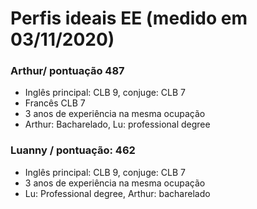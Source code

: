 # Perfis ideais EE (medido em 03/11/2020)
  ### Arthur/ pontuação 487
  * Inglês principal: CLB 9, conjuge: CLB 7 
  * Francês CLB 7 
  * 3 anos de experiência na mesma ocupação
  * Arthur: Bacharelado, Lu: professional degree 
  
  ### Luanny / pontuação: 462
  * Inglês principal: CLB 9, conjuge: CLB 7
  * 3 anos de experiência na mesma ocupação
  * Lu: Professional degree, Arthur: bacharelado
